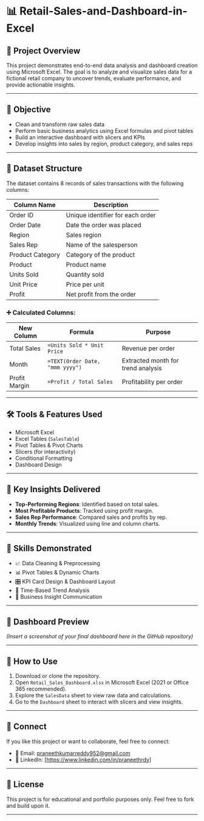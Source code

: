 # 📊 Retail-Sales-and-Dashboard-in-Excel

## 📁 Project Overview

This project demonstrates end-to-end data analysis and dashboard creation using Microsoft Excel. The goal is to analyze and visualize sales data for a fictional retail company to uncover trends, evaluate performance, and provide actionable insights.

---

## 🎯 Objective

- Clean and transform raw sales data
- Perform basic business analytics using Excel formulas and pivot tables
- Build an interactive dashboard with slicers and KPIs
- Develop insights into sales by region, product category, and sales reps

---

## 📂 Dataset Structure

The dataset contains 8 records of sales transactions with the following columns:

| Column Name       | Description                          |
|-------------------|--------------------------------------|
| Order ID          | Unique identifier for each order     |
| Order Date        | Date the order was placed            |
| Region            | Sales region                         |
| Sales Rep         | Name of the salesperson              |
| Product Category  | Category of the product              |
| Product           | Product name                         |
| Units Sold        | Quantity sold                        |
| Unit Price        | Price per unit                       |
| Profit            | Net profit from the order            |

### ➕ Calculated Columns:

| New Column       | Formula                                 | Purpose                                 |
|------------------|------------------------------------------|-----------------------------------------|
| Total Sales      | `=Units Sold * Unit Price`              | Revenue per order                       |
| Month            | `=TEXT(Order Date, "mmm yyyy")`         | Extracted month for trend analysis      |
| Profit Margin    | `=Profit / Total Sales`                 | Profitability per order                 |

---

## 🛠️ Tools & Features Used

- Microsoft Excel
- Excel Tables (`SalesTable`)
- Pivot Tables & Pivot Charts
- Slicers (for interactivity)
- Conditional Formatting
- Dashboard Design

---

## 🧠 Key Insights Delivered

- **Top-Performing Regions**: Identified based on total sales.
- **Most Profitable Products**: Tracked using profit margin.
- **Sales Rep Performance**: Compared sales and profits by rep.
- **Monthly Trends**: Visualized using line and column charts.

---

## 📌 Skills Demonstrated

- 📈 Data Cleaning & Preprocessing  
- 📊 Pivot Tables & Dynamic Charts  
- 🎛️ KPI Card Design & Dashboard Layout  
- 📅 Time-Based Trend Analysis  
- 📎 Business Insight Communication

---

## 📸 Dashboard Preview

*(Insert a screenshot of your final dashboard here in the GitHub repository)*

---

## 📝 How to Use

1. Download or clone the repository.
2. Open `Retail_Sales_Dashboard.xlsx` in Microsoft Excel (2021 or Office 365 recommended).
3. Explore the `SalesData` sheet to view raw data and calculations.
4. Go to the `Dashboard` sheet to interact with slicers and view insights.

---

## 🤝 Connect

If you like this project or want to collaborate, feel free to connect:

- 📧 Email: praneethkumarreddy952@gmail.com  
- 🔗 LinkedIn: [https://www.linkedin.com/in/praneethrdy]

---

## 📌 License

This project is for educational and portfolio purposes only. Feel free to fork and build upon it.

---
